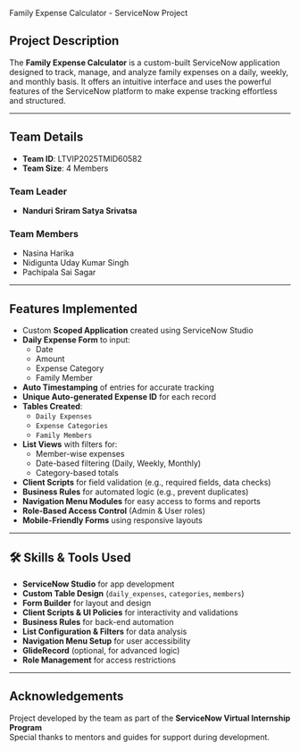  Family Expense Calculator - ServiceNow Project

##  Project Description

The **Family Expense Calculator** is a custom-built ServiceNow application designed to track, manage, and analyze family expenses on a daily, weekly, and monthly basis. It offers an intuitive interface and uses the powerful features of the ServiceNow platform to make expense tracking effortless and structured.

---

## Team Details

- **Team ID**: LTVIP2025TMID60582  
- **Team Size**: 4 Members  

###  Team Leader
- **Nanduri Sriram Satya Srivatsa**

###  Team Members
- Nasina Harika  
- Nidigunta Uday Kumar Singh  
- Pachipala Sai Sagar  

---

##  Features Implemented

- Custom **Scoped Application** created using ServiceNow Studio
- **Daily Expense Form** to input:
  - Date
  - Amount
  - Expense Category
  - Family Member
- **Auto Timestamping** of entries for accurate tracking
- **Unique Auto-generated Expense ID** for each record
- **Tables Created**:
  - `Daily Expenses`
  - `Expense Categories`
  - `Family Members`
- **List Views** with filters for:
  - Member-wise expenses
  - Date-based filtering (Daily, Weekly, Monthly)
  - Category-based totals
- **Client Scripts** for field validation (e.g., required fields, data checks)
- **Business Rules** for automated logic (e.g., prevent duplicates)
- **Navigation Menu Modules** for easy access to forms and reports
- **Role-Based Access Control** (Admin & User roles)
- **Mobile-Friendly Forms** using responsive layouts

---

## 🛠 Skills & Tools Used

- **ServiceNow Studio** for app development  
- **Custom Table Design** (`daily_expenses`, `categories`, `members`)  
- **Form Builder** for layout and design  
- **Client Scripts & UI Policies** for interactivity and validations  
- **Business Rules** for back-end automation  
- **List Configuration & Filters** for data analysis  
- **Navigation Menu Setup** for user accessibility  
- **GlideRecord** (optional, for advanced logic)  
- **Role Management** for access restrictions

---

##  Acknowledgements

Project developed by the team as part of the **ServiceNow Virtual Internship Program**  
Special thanks to mentors and guides for support during development.
